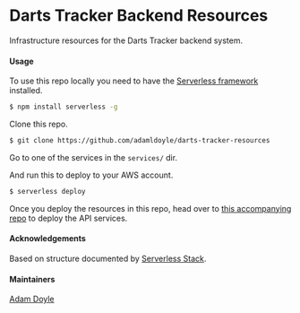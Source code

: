 # Darts Tracker Backend Resources

Infrastructure resources for the Darts Tracker backend system.

#### Usage

To use this repo locally you need to have the [Serverless framework](https://serverless.com) installed.

``` bash
$ npm install serverless -g
```

Clone this repo.

``` bash
$ git clone https://github.com/adamldoyle/darts-tracker-resources
```

Go to one of the services in the `services/` dir.

And run this to deploy to your AWS account.

``` bash
$ serverless deploy
```

Once you deploy the resources in this repo, head over to [this accompanying repo](https://github.com/adamldoyle/darts-tracker-api) to deploy the API services.

#### Acknowledgements

Based on structure documented by [Serverless Stack](https://github.com/AnomalyInnovations/serverless-stack-demo-ext-api).

#### Maintainers

[Adam Doyle](mailto:adamldoyle@gmail.com)
